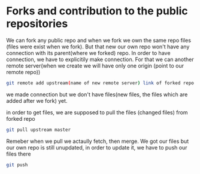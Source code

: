 # Forks and contribution to the public repositories


We can fork any public repo and when we fork we own the same repo files (files were exist when we fork). But that new our own repo won't have any connection with its parent(where we forked) repo. In order to have connection, we have to explicitily make connection. For that we can another remote server(when we create we will have only one origin (point to our remote repo))

```bash
git remote add upstream(name of new remote server) link of forked repo
```


we made connection but we don't have files(new files, the files which are added after we fork) yet.

in order to get files, we are supposed to pull the files (changed files) from forked repo

```bash
git pull upstream master
```

Remeber when we pull we actaully fetch, then merge. We got our files but our own repo is still unupdated, in order to update it, we have to push our files there

```bash
git push
```



